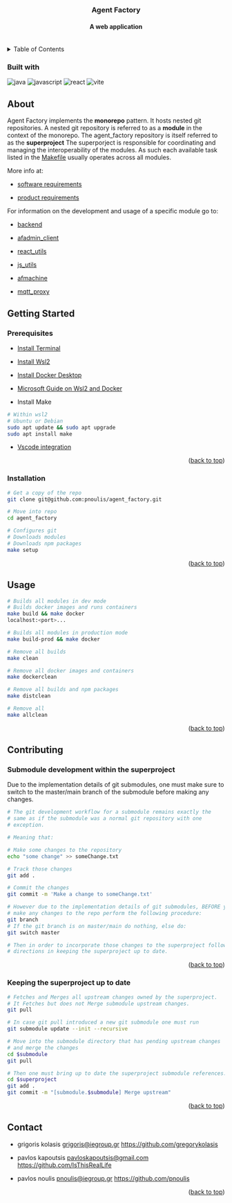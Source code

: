 <a name='readme-top'></a>

<br />
<div align="center">
<h3 align="center">Agent Factory</h3>
<h4 align="center">A web application</h4>
</div>
<br/>

<details>
 <summary>Table of Contents</summary>
 <ol>
 <li><a href="#built-with">Built with</a></li>
   <li><a href="#about-the-project">About The Project</a></li>
    <li>
      <a href="#getting-started">Getting Started</a>
      <ul>
        <li><a href="#prerequisites">Prerequisites</a></li>
        <li><a href="#installation">Installation</a></li>
      </ul>
    </li>
    <li><a href="#usage">Usage</a></li>
    <li><a href="#contributing">Contributing</a></li>
    <li><a href="#contact">Contact</a></li>
</ol>
</details>

### Built with

![java](https://img.shields.io/badge/Java-ED8B00?style=for-the-badge&logo=openjdk&logoColor=white)
 ![javascript](https://img.shields.io/badge/JavaScript-323330?style=for-the-badge&logo=javascript&logoColor=F7DF1E)
 ![react](https://img.shields.io/badge/React-20232A?style=for-the-badge&logo=react&logoColor=61DAFB)
 ![vite](https://img.shields.io/badge/Vite-B73BFE?style=for-the-badge&logo=vite&logoColor=FFD62E)


## About

Agent Factory implements the **monorepo** pattern. It hosts nested git
repositories. A nested git repository is referred to as a **module** in the
context of the monorepo. The agent_factory repository is itself referred to as
the **superproject** The superporject is responsible for coordinating and
managing the interoperability of the modules. As such each available task listed
in the [Makefile](./Makefile) usually operates across all modules.


More info at:

- [software requirements](/docs/software_requirements.org)

- [product requirements](/docs/product_requirements.org)


For information on the development and usage of a specific module go to:

- [backend](https://github.com/IsThisRealLife/agent_factory_services#readme)

- [afadmin_client](https://github.com/pnoulis/afadmin_client#readme)

- [react_utils](https://github.com/pnoulis/react_utils#readme)

- [js_utils](https://github.com/pnoulis/js_utils#readme)

- [afmachine](https://github.com/pnoulis/afmachine#readme)

- [mqtt_proxy](https://github.com/pnoulis/mqtt_proxy#readme)


## Getting Started

### Prerequisites

- [Install Terminal](https://learn.microsoft.com/en-us/windows/terminal/install)

- [Install Wsl2](https://learn.microsoft.com/en-us/windows/wsl/install)

- [Install Docker Desktop](https://docs.docker.com/desktop/)

- [Microsoft Guide on Wsl2 and Docker](https://learn.microsoft.com/en-us/windows/wsl/tutorials/wsl-containers)

- Install Make
```sh
# Within wsl2
# Ubuntu or Debian
sudo apt update && sudo apt upgrade
sudo apt install make
```

- [Vscode integration](https://learn.microsoft.com/en-us/windows/wsl/tutorials/wsl-containers#develop-in-remote-containers-using-vs-code)

<p align='right'>(<a href="#readme-top">back to top</a>)</p>

### Installation

```sh
# Get a copy of the repo
git clone git@github.com:pnoulis/agent_factory.git

# Move into repo
cd agent_factory

# Configures git
# Downloads modules
# Downloads npm packages
make setup
```
<p align='right'>(<a href="#readme-top">back to top</a>)</p>

## Usage
``` sh
# Builds all modules in dev mode
# Builds docker images and runs containers
make build && make docker
localhost:<port>...

# Builds all modules in production mode
make build-prod && make docker

# Remove all builds
make clean

# Remove all docker images and containers
make dockerclean

# Remove all builds and npm packages
make distclean

# Remove all
make allclean
```
<p align='right'>(<a href="#readme-top">back to top</a>)</p>

## Contributing

### Submodule development within the superproject
Due to the implementation details of git submodules, one must make sure to
switch to the master/main branch of the submodule before making any changes.

```sh
# The git development workflow for a submodule remains exactly the
# same as if the submodule was a normal git repository with one
# exception.

# Meaning that:

# Make some changes to the repository
echo "some change" >> someChange.txt

# Track those changes
git add .

# Commit the changes
git commit -m 'Make a change to someChange.txt'

# However due to the implementation details of git submodules, BEFORE you
# make any changes to the repo perform the following procedure:
git branch
# If the git branch is on master/main do nothing, else do:
git switch master

# Then in order to incorporate those changes to the superproject follow the
# directions in keeping the superproject up to date.
```
<p align='right'>(<a href="#readme-top">back to top</a>)</p>

### Keeping the superproject up to date
```sh
# Fetches and Merges all upstream changes owned by the superproject.
# It Fetches but does not Merge submodule upstream changes.
git pull

# In case git pull introduced a new git submodule one must run
git submodule update --init --recursive

# Move into the submodule directory that has pending upstream changes
# and merge the changes
cd $submodule
git pull

# Then one must bring up to date the superproject submodule references.
cd $superproject
git add .
git commit -m "[submodule.$submodule] Merge upstream"
```
<p align='right'>(<a href="#readme-top">back to top</a>)</p>

## Contact

- grigoris kolasis 
  grigoris@iegroup.gr 
  https://github.com/gregorykolasis
  
- pavlos kapoutsis
  pavloskapoutsis@gmail.com 
  https://github.com/IsThisRealLife

- pavlos noulis
  pnoulis@iegroup.gr 
  https://github.com/pnoulis

<p align='right'>(<a href="#readme-top">back to top</a>)</p>

